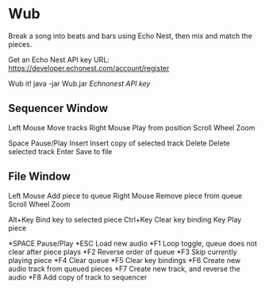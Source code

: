 Wub
==============
Break a song into beats and bars using Echo Nest, then mix and match the pieces.

Get an Echo Nest API key
URL: https://developer.echonest.com/account/register

Wub it!
java -jar Wub.jar *Echnonest API key*

Sequencer Window
----
Left Mouse 		Move tracks
Right Mouse		Play from position
Scroll Wheel	Zoom

Space			Pause/Play
Insert			Insert copy of selected track
Delete			Delete selected track
Enter			Save to file

File Window
----
Left Mouse		Add piece to queue
Right Mouse		Remove piece from queue
Scroll Wheel	Zoom

Alt+Key			Bind key to selected piece
Ctrl+Key		Clear key binding
Key				Play piece


*SPACE			Pause/Play
*ESC			Load new audio
*F1				Loop toggle, queue does not clear after piece plays
*F2         	Reverse order of queue
*F3				Skip currently playing piece
*F4				Clear queue
*F5             Clear key bindings
*F6             Create new audio track from queued pieces
*F7				Create new track, and reverse the audio
*F8				Add copy of track to sequencer
